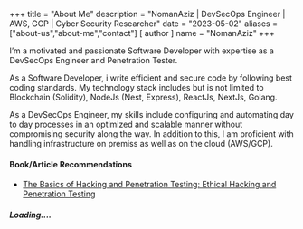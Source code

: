 +++
title = "About Me"
description = "NomanAziz | DevSecOps Engineer | AWS, GCP | Cyber Security Researcher"
date = "2023-05-02"
aliases = ["about-us","about-me","contact"]
[ author ]
  name = "NomanAziz"
+++

I’m a motivated and passionate Software Developer with expertise as a DevSecOps Engineer and Penetration Tester.

As a Software Developer, i write efficient and secure code by following best coding standards. My technology stack includes but is not limited to Blockchain (Solidity), NodeJs (Nest, Express), ReactJs, NextJs, Golang.

As a DevSecOps Engineer, my skills include configuring and automating day to day processes in an optimized and scalable manner without compromising security along the way. In addition to this, I am proficient with handling infrastructure on premiss as well as on the cloud (AWS/GCP).

#### Book/Article Recommendations

- [The Basics of Hacking and Penetration Testing: Ethical Hacking and Penetration Testing](https://www.amazon.com/Basics-Hacking-Penetration-Testing-Ethical/dp/0124116442)

##### Loading....
